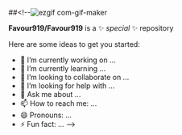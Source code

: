 

##<!--![ezgif com-gif-maker](https://user-images.githubusercontent.com/67082766/193443200-5081eede-330c-46fd-b531-7bf3d945fb01.gif)

**Favour919/Favour919** is a ✨ _special_ ✨ repository 

Here are some ideas to get you started:

- 🔭 I’m currently working on ...
- 🌱 I’m currently learning ...
- 👯 I’m looking to collaborate on ...
- 🤔 I’m looking for help with ...
- 💬 Ask me about ...
- 📫 How to reach me: ...
- 😄 Pronouns: ...
- ⚡ Fun fact: ...
-->
